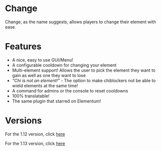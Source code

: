 # Change
Change, as the name suggests, allows players to change their element with ease.

# Features
* A nice, easy to use GUI/Menu!
* A configurable cooldown for changing your element
* Multi-element support! Allows the user to pick the element they want to gain as well as one they want to lose
* _"Chi is not an element!"_ - The option to make chiblockers not be able to wield elements at the same time!
* A command for admins or the console to reset cooldowns
* 100% translatable!
* The same plugin that starred on Elementum!

# Versions
For the 1.12 version, click [here](https://github.com/StrangeOne101/Change)

For the 1.13 version, click [here](https://github.com/StrangeOne101/Change/tree/1.13)

